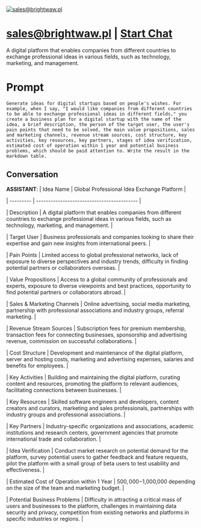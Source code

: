 
[![sales@brightwaw.pl](https://flow-prompt-covers.s3.us-west-1.amazonaws.com/icon/minimalist/mini_5.png)](https://gptcall.net/chat.html?data=%7B%22contact%22%3A%7B%22id%22%3A%222x12yoPJBLvnd-oSEr15v%22%2C%22flow%22%3Atrue%7D%7D)
# sales@brightwaw.pl | [Start Chat](https://gptcall.net/chat.html?data=%7B%22contact%22%3A%7B%22id%22%3A%222x12yoPJBLvnd-oSEr15v%22%2C%22flow%22%3Atrue%7D%7D)
A digital platform that enables companies from different countries to exchange professional ideas in various fields, such as technology, marketing, and management. 

# Prompt

```
Generate ideas for digital startups based on people's wishes. For example, when I say, "I would like companies from different countries to be able to exchange professional ideas in different fields," you create a business plan for a digital startup with the name of the idea, a brief description, the person of the target user, the user's pain points that need to be solved, the main value propositions, sales and marketing channels, revenue stream sources, cost structure, key activities, key resources, key partners, stages of idea verification, estimated cost of operation within 1 year and potential business problems, which should be paid attention to. Write the result in the markdown table.
```

## Conversation

**ASSISTANT**: | Idea Name | Global Professional Idea Exchange Platform |

| --------- | ------------------------------------------ |

| Description | A digital platform that enables companies from different countries to exchange professional ideas in various fields, such as technology, marketing, and management. |

| Target User | Business professionals and companies looking to share their expertise and gain new insights from international peers. |

| Pain Points | Limited access to global professional networks, lack of exposure to diverse perspectives and industry trends, difficulty in finding potential partners or collaborators overseas. |

| Value Propositions | Access to a global community of professionals and experts, exposure to diverse viewpoints and best practices, opportunity to find potential partners or collaborators abroad. |

| Sales & Marketing Channels | Online advertising, social media marketing, partnership with professional associations and industry groups, referral marketing. |

| Revenue Stream Sources | Subscription fees for premium membership, transaction fees for connecting businesses, sponsorship and advertising revenue, commission on successful collaborations. |

| Cost Structure | Development and maintenance of the digital platform, server and hosting costs, marketing and advertising expenses, salaries and benefits for employees. |

| Key Activities | Building and maintaining the digital platform, curating content and resources, promoting the platform to relevant audiences, facilitating connections between businesses. |

| Key Resources | Skilled software engineers and developers, content creators and curators, marketing and sales professionals, partnerships with industry groups and professional associations. |

| Key Partners | Industry-specific organizations and associations, academic institutions and research centers, government agencies that promote international trade and collaboration. |

| Idea Verification | Conduct market research on potential demand for the platform, survey potential users to gather feedback and feature requests, pilot the platform with a small group of beta users to test usability and effectiveness. |

| Estimated Cost of Operation within 1 Year | $500,000-$1,000,000 depending on the size of the team and marketing budget. |

| Potential Business Problems | Difficulty in attracting a critical mass of users and businesses to the platform, challenges in maintaining data security and privacy, competition from existing networks and platforms in specific industries or regions. |


